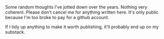 Some random thoughts I've jotted down over the years. 
Nothing very coherent. Please don't cancel me for anything written here.
It's only public because I'm too broke to pay for a github account.

If I tidy up anything to make it worth publishing, it'll probably end up on my substack.
